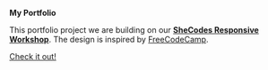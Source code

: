 **My Portfolio**

This portfolio project we are building on our [**SheCodes Responsive Workshop**](https://www.shecodes.io/). The design is inspired by [FreeCodeCamp](https://www.freecodecamp.org/).

[Check it out!](https://willowy-frangipane-7fe9dd.netlify.app/)
